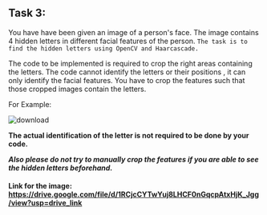 ## Task 3:

You have have been given an image of a person's face. The image contains 4 hidden letters in different facial features of the person.
```The task is to find the hidden letters using OpenCV and Haarcascade.```

The code to be implemented is required to crop the right areas containing the letters. The code cannot identify the letters or their positions , it can only identify the facial features. You have to crop the features such that those cropped images contain the letters.

For Example: 

![download](https://github.com/user-attachments/assets/cb23e560-6360-4301-8574-f4231caf00f0)

**The actual identification of the letter is not required to be done by your code.**

***Also please do not try to manually crop the features if you are able to see the hidden letters beforehand.***

#### Link for the image: https://drive.google.com/file/d/1RCjcCYTwYuj8LHCF0nGqcpAtxHjK_Jgg/view?usp=drive_link
